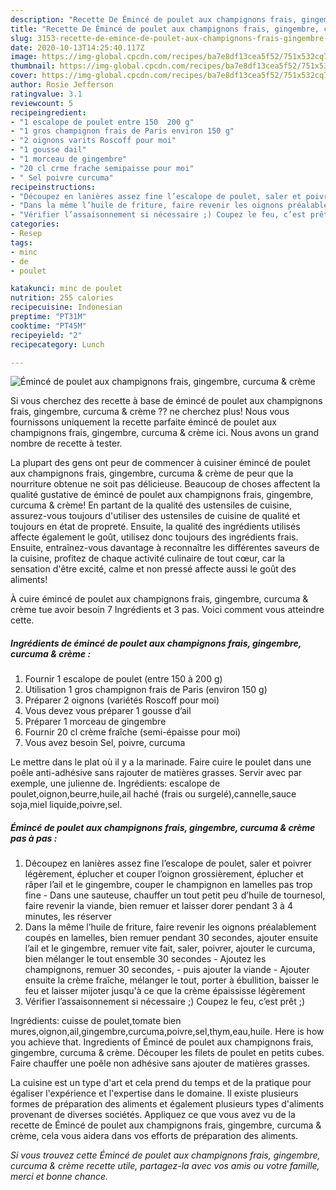 ```yaml
---
description: "Recette De Émincé de poulet aux champignons frais, gingembre, curcuma &amp;amp; crème"
title: "Recette De Émincé de poulet aux champignons frais, gingembre, curcuma &amp;amp; crème"
slug: 3153-recette-de-emince-de-poulet-aux-champignons-frais-gingembre-curcuma-and-amp-creme
date: 2020-10-13T14:25:40.117Z
image: https://img-global.cpcdn.com/recipes/ba7e8df13cea5f52/751x532cq70/emince-de-poulet-aux-champignons-frais-gingembre-curcuma-creme-photo-principale-de-la-recette.jpg
thumbnail: https://img-global.cpcdn.com/recipes/ba7e8df13cea5f52/751x532cq70/emince-de-poulet-aux-champignons-frais-gingembre-curcuma-creme-photo-principale-de-la-recette.jpg
cover: https://img-global.cpcdn.com/recipes/ba7e8df13cea5f52/751x532cq70/emince-de-poulet-aux-champignons-frais-gingembre-curcuma-creme-photo-principale-de-la-recette.jpg
author: Rosie Jefferson
ratingvalue: 3.1
reviewcount: 5
recipeingredient:
- "1 escalope de poulet entre 150  200 g"
- "1 gros champignon frais de Paris environ 150 g"
- "2 oignons varits Roscoff pour moi"
- "1 gousse dail"
- "1 morceau de gingembre"
- "20 cl crme frache semipaisse pour moi"
- " Sel poivre curcuma"
recipeinstructions:
- "Découpez en lanières assez fine l’escalope de poulet, saler et poivrer légèrement, éplucher et couper l’oignon grossièrement, éplucher et râper l’ail et le gingembre, couper le champignon en lamelles pas trop fine Dans une sauteuse, chauffer un tout petit peu d’huile de tournesol, faire revenir la viande, bien remuer et laisser dorer pendant 3 à 4 minutes, les réserver"
- "Dans la même l’huile de friture, faire revenir les oignons préalablement coupés en lamelles, bien remuer pendant 30 secondes, ajouter ensuite l’ail et le gingembre, remuer vite fait, saler, poivrer, ajouter le curcuma, bien mélanger le tout ensemble 30 secondes Ajoutez les champignons, remuer 30 secondes,  puis ajouter la viande Ajouter ensuite la crème fraîche, mélanger le tout, porter à ébullition, baisser le feu et laisser mijoter jusqu&#39;à ce que la crème épaississe légèrement"
- "Vérifier l’assaisonnement si nécessaire ;) Coupez le feu, c’est prêt ;)"
categories:
- Resep
tags:
- minc
- de
- poulet

katakunci: minc de poulet 
nutrition: 255 calories
recipecuisine: Indonesian
preptime: "PT31M"
cooktime: "PT45M"
recipeyield: "2"
recipecategory: Lunch

---
```



![Émincé de poulet aux champignons frais, gingembre, curcuma &amp; crème](https://img-global.cpcdn.com/recipes/ba7e8df13cea5f52/751x532cq70/emince-de-poulet-aux-champignons-frais-gingembre-curcuma-creme-photo-principale-de-la-recette.jpg)

Si vous cherchez des recette à base de émincé de poulet aux champignons frais, gingembre, curcuma &amp; crème ?? ne cherchez plus! Nous vous fournissons uniquement la recette parfaite émincé de poulet aux champignons frais, gingembre, curcuma &amp; crème ici. Nous avons un grand nombre de recette à tester.

La plupart des gens ont peur de commencer à cuisiner émincé de poulet aux champignons frais, gingembre, curcuma &amp; crème de peur que la nourriture obtenue ne soit pas délicieuse. Beaucoup de choses affectent la qualité gustative de émincé de poulet aux champignons frais, gingembre, curcuma &amp; crème! En partant de la qualité des ustensiles de cuisine, assurez-vous toujours d'utiliser des ustensiles de cuisine de qualité et toujours en état de propreté. Ensuite, la qualité des ingrédients utilisés affecte également le goût, utilisez donc toujours des ingrédients frais. Ensuite, entraînez-vous davantage à reconnaître les différentes saveurs de la cuisine, profitez de chaque activité culinaire de tout cœur, car la sensation d'être excité, calme et non pressé affecte aussi le goût des aliments!

<!--inarticleads1-->

À cuire émincé de poulet aux champignons frais, gingembre, curcuma &amp; crème tue avoir besoin 7 Ingrédients et 3 pas. Voici comment vous atteindre cette.

##### Ingrédients de émincé de poulet aux champignons frais, gingembre, curcuma &amp; crème :

1. Fournir 1 escalope de poulet (entre 150 à 200 g)
1. Utilisation 1 gros champignon frais de Paris (environ 150 g)
1. Préparer 2 oignons (variétés Roscoff pour moi)
1. Vous devez vous préparer 1 gousse d’ail
1. Préparer 1 morceau de gingembre
1. Fournir 20 cl crème fraîche (semi-épaisse pour moi)
1. Vous avez besoin  Sel, poivre, curcuma


Le mettre dans le plat où il y a la marinade. Faire cuire le poulet dans une poêle anti-adhésive sans rajouter de matières grasses. Servir avec par exemple, une julienne de. Ingrédients: escalope de poulet,oignon,beurre,huile,ail haché (frais ou surgelé),cannelle,sauce soja,miel liquide,poivre,sel. 

<!--inarticleads2-->

##### Émincé de poulet aux champignons frais, gingembre, curcuma &amp; crème pas à pas :

1. Découpez en lanières assez fine l’escalope de poulet, saler et poivrer légèrement, éplucher et couper l’oignon grossièrement, éplucher et râper l’ail et le gingembre, couper le champignon en lamelles pas trop fine - Dans une sauteuse, chauffer un tout petit peu d’huile de tournesol, faire revenir la viande, bien remuer et laisser dorer pendant 3 à 4 minutes, les réserver
1. Dans la même l’huile de friture, faire revenir les oignons préalablement coupés en lamelles, bien remuer pendant 30 secondes, ajouter ensuite l’ail et le gingembre, remuer vite fait, saler, poivrer, ajouter le curcuma, bien mélanger le tout ensemble 30 secondes - Ajoutez les champignons, remuer 30 secondes,  - puis ajouter la viande - Ajouter ensuite la crème fraîche, mélanger le tout, porter à ébullition, baisser le feu et laisser mijoter jusqu&#39;à ce que la crème épaississe légèrement
1. Vérifier l’assaisonnement si nécessaire ;) Coupez le feu, c’est prêt ;)


Ingrédients: cuisse de poulet,tomate bien mures,oignon,ail,gingembre,curcuma,poivre,sel,thym,eau,huile. Here is how you achieve that. Ingredients of Émincé de poulet aux champignons frais, gingembre, curcuma &amp; crème. Découper les filets de poulet en petits cubes. Faire chauffer une poêle non adhésive sans ajouter de matières grasses. 

<!--inarticleads1-->

<p>
La cuisine est un type d'art et cela prend du temps et de la pratique pour égaliser l'expérience et l'expertise dans le domaine. Il existe plusieurs formes de préparation des aliments et également plusieurs types d'aliments provenant de diverses sociétés. Appliquez ce que vous avez vu de la recette de Émincé de poulet aux champignons frais, gingembre, curcuma &amp; crème, cela vous aidera dans vos efforts de préparation des aliments.
</p>

<p>
<i>Si vous trouvez cette Émincé de poulet aux champignons frais, gingembre, curcuma &amp; crème recette utile, partagez-la avec vos amis ou votre famille, merci et bonne chance.</i>
</p>
